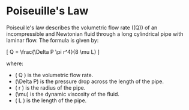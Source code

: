 # Poiseuille's Law

Poiseuille's law describes the volumetric flow rate (\(Q\)) of an incompressible and Newtonian fluid through a long cylindrical pipe with laminar flow. The formula is given by:

\[ Q = \frac{\Delta P \pi r^4}{8 \mu L} \]

where:
- \( Q \) is the volumetric flow rate.
- \(\Delta P\) is the pressure drop across the length of the pipe.
- \( r \) is the radius of the pipe.
- \(\mu\) is the dynamic viscosity of the fluid.
- \( L \) is the length of the pipe.
